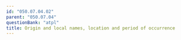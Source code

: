 ```yaml
---
id: "050.07.04.02"
parent: "050.07.04"
questionBank: "atpl"
title: Origin and local names, location and period of occurrence
---
```

